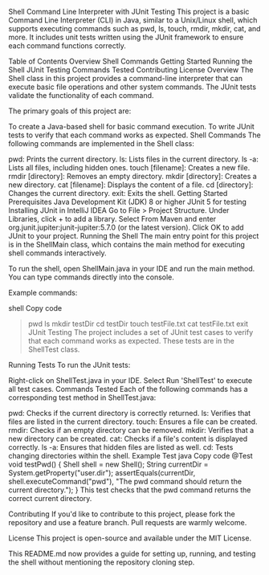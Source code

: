 Shell Command Line Interpreter with JUnit Testing
This project is a basic Command Line Interpreter (CLI) in Java, similar to a Unix/Linux shell, which supports executing commands such as pwd, ls, touch, rmdir, mkdir, cat, and more. It includes unit tests written using the JUnit framework to ensure each command functions correctly.

Table of Contents
Overview
Shell Commands
Getting Started
Running the Shell
JUnit Testing
Commands Tested
Contributing
License
Overview
The Shell class in this project provides a command-line interpreter that can execute basic file operations and other system commands. The JUnit tests validate the functionality of each command.

The primary goals of this project are:

To create a Java-based shell for basic command execution.
To write JUnit tests to verify that each command works as expected.
Shell Commands
The following commands are implemented in the Shell class:

pwd: Prints the current directory.
ls: Lists files in the current directory.
ls -a: Lists all files, including hidden ones.
touch [filename]: Creates a new file.
rmdir [directory]: Removes an empty directory.
mkdir [directory]: Creates a new directory.
cat [filename]: Displays the content of a file.
cd [directory]: Changes the current directory.
exit: Exits the shell.
Getting Started
Prerequisites
Java Development Kit (JDK) 8 or higher
JUnit 5 for testing
Installing JUnit in IntelliJ IDEA
Go to File > Project Structure.
Under Libraries, click + to add a library.
Select From Maven and enter org.junit.jupiter:junit-jupiter:5.7.0 (or the latest version).
Click OK to add JUnit to your project.
Running the Shell
The main entry point for this project is in the ShellMain class, which contains the main method for executing shell commands interactively.

To run the shell, open ShellMain.java in your IDE and run the main method. You can type commands directly into the console.

Example commands:

shell
Copy code
> pwd
> ls
> mkdir testDir
> cd testDir
> touch testFile.txt
> cat testFile.txt
> exit
JUnit Testing
The project includes a set of JUnit test cases to verify that each command works as expected. These tests are in the ShellTest class.

Running Tests
To run the JUnit tests:

Right-click on ShellTest.java in your IDE.
Select Run 'ShellTest' to execute all test cases.
Commands Tested
Each of the following commands has a corresponding test method in ShellTest.java:

pwd: Checks if the current directory is correctly returned.
ls: Verifies that files are listed in the current directory.
touch: Ensures a file can be created.
rmdir: Checks if an empty directory can be removed.
mkdir: Verifies that a new directory can be created.
cat: Checks if a file's content is displayed correctly.
ls -a: Ensures that hidden files are listed as well.
cd: Tests changing directories within the shell.
Example Test
java
Copy code
@Test
void testPwd() {
    Shell shell = new Shell();
    String currentDir = System.getProperty("user.dir");
    assertEquals(currentDir, shell.executeCommand("pwd"), "The pwd command should return the current directory.");
}
This test checks that the pwd command returns the correct current directory.

Contributing
If you'd like to contribute to this project, please fork the repository and use a feature branch. Pull requests are warmly welcome.

License
This project is open-source and available under the MIT License.

This README.md now provides a guide for setting up, running, and testing the shell without mentioning the repository cloning step.
